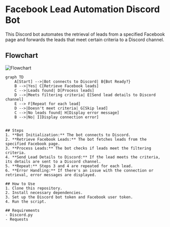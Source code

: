 # Facebook Lead Automation Discord Bot

This Discord bot automates the retrieval of leads from a specified Facebook page and forwards the leads that meet certain criteria to a Discord channel.

## Flowchart

![Flowchart](path/to/your/image.png)

```mermaid
graph TD
    A[Start] -->|Bot connects to Discord| B{Bot Ready?}
    B -->|Yes| C[Retrieve Facebook leads]
    C -->|Leads found| D[Process leads]
    D -->|Meets filtering criteria| E[Send lead details to Discord channel]
    E --> F[Repeat for each lead]
    D -->|Doesn't meet criteria| G[Skip lead]
    C -->|No leads found| H[Display error message]
    B -->|No| I[Display connection error]


## Steps
1. **Bot Initialization:** The bot connects to Discord.
2. **Retrieve Facebook Leads:** The bot fetches leads from the specified Facebook page.
3. **Process Leads:** The bot checks if leads meet the filtering criteria.
4. **Send Lead Details to Discord:** If the lead meets the criteria, its details are sent to a Discord channel.
5. **Repeat:** Steps 3 and 4 are repeated for each lead.
6. **Error Handling:** If there's an issue with the connection or retrieval, error messages are displayed.

## How to Use
1. Clone this repository.
2. Install necessary dependencies.
3. Set up the Discord bot token and Facebook user token.
4. Run the script.

## Requirements
- Discord.py
- Requests